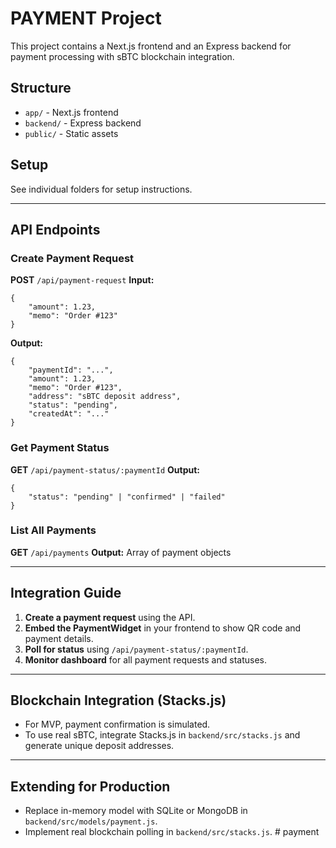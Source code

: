 # PAYMENT Project

This project contains a Next.js frontend and an Express backend for payment processing with sBTC blockchain integration.

## Structure

- `app/` - Next.js frontend
- `backend/` - Express backend
- `public/` - Static assets

## Setup

See individual folders for setup instructions.

---

## API Endpoints

### Create Payment Request

**POST** `/api/payment-request`
**Input:**

```
{
	"amount": 1.23,
	"memo": "Order #123"
}
```

**Output:**

```
{
	"paymentId": "...",
	"amount": 1.23,
	"memo": "Order #123",
	"address": "sBTC deposit address",
	"status": "pending",
	"createdAt": "..."
}
```

### Get Payment Status

**GET** `/api/payment-status/:paymentId`
**Output:**

```
{
	"status": "pending" | "confirmed" | "failed"
}
```

### List All Payments

**GET** `/api/payments`
**Output:** Array of payment objects

---

## Integration Guide

1. **Create a payment request** using the API.
2. **Embed the PaymentWidget** in your frontend to show QR code and payment details.
3. **Poll for status** using `/api/payment-status/:paymentId`.
4. **Monitor dashboard** for all payment requests and statuses.

---

## Blockchain Integration (Stacks.js)

- For MVP, payment confirmation is simulated.
- To use real sBTC, integrate Stacks.js in `backend/src/stacks.js` and generate unique deposit addresses.

---

## Extending for Production

- Replace in-memory model with SQLite or MongoDB in `backend/src/models/payment.js`.
- Implement real blockchain polling in `backend/src/stacks.js`.
#   p a y m e n t  
 